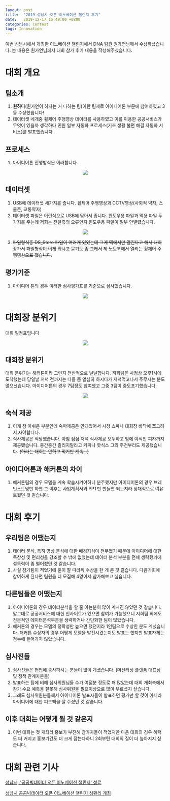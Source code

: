 ```yaml
---
layout: post
title:  "2019 성남시 오픈 이노베이션 챌린지 후기"
date:   2019-12-17 15:49:00 +0800
categories: Contest
tags: Innovation
---
```


이번 성남시에서 개최한 이노베이션 챌린지에서 DNA 팀원 원가연님께서 수상하셨습니다. 본 내용은 원가연님께서 대회 참가 후기 내용을 작성해주셨습니다.

# 대회 개요

## 팀소개

1.  **원하다**(원가연이 하자는 거 다하는 팀)이란 팀제로 아이디어톤 부문에 참여하였고 3등 수상했습니다!
2.  데이터셋 네개중 휠체어 주행영상 데이터를 사용하였고 이를 이용한 공공서비스가 무엇이 있을까 생각하다 민원 일부 자동화 프로세스(기초 생활 불편 해결 자동화 서비스)를 발표했습니다.

## 프로세스

1. 아이디어톤 진행방식은 이러합니다.

<p align="center">
    <img src='https://drive.google.com/uc?export=view&id=1osv3u8abfl-S_rZXahMFwTWMwu5FA0jw'/>
</p>

## 데이터셋

1. USB에 데이터셋 세가지를 줍니다.  휠체어 주행영상과 CCTV영상(사회적 약자, 스쿨존, 교통약자)
2. 데이터셋 파일은 이런식으로 USB에 담아서 줍니다. 윈도우용 파일과 맥용 파일 두가지를 주는데 저희는 전달측의 오류인지 윈도우용 파일이 일부 안열렸습니다. 

<p align="center">
    <img src='https://drive.google.com/uc?export=view&id=1tsIVPlKBPW6-OlJHXs3lfd2OftYuUIEC'/>
</p>

3. ~~파일형식중 DS_Store 파일이 여러개 있었는데 그게 맥에서만 열린다고 해서 대회장가서 파일형식이 이게 뭐냐고 묻기도 좀 그래서 제 노트북에서 열리는 휠체어 주행영상으로 했습니다.~~

## 평가기준

1. 아이디어 톤의 경우 이러한 심사평가표를 기준으로 심사했습니다.

<p align="center">
    <img src='https://drive.google.com/uc?export=view&id=188n1t3r-8BfHVhzG2rjgMKBkbBJgcf2e'/>
</p>

# 대회장 분위기

대회 일정표입니다

<p align="center">
    <img src='https://drive.google.com/uc?export=view&id=1Zopji9WWbjdcMVytE2L1iKtEkrP0QEtP'/>
</p>

## 대회장 분위기

대회 분위기는 해커톤이라 그런지 전반적으로 널널합니다. 저희팀은 사정상 오후1시에 도착했는데 당일날 저녁 전까지는 다들 좀 열심히 하시다가 저녁먹고나서 주무시는 분도 많으셨습니다. 아이디어톤의 경우 7팀정도 참여했고 그중 3팀이 중도포기했습니다.

<p align="center">
    <img src='https://drive.google.com/uc?export=view&id=1_yT0F8183sYoyxPzCwSHwDn4bM9OgcGc'/>
</p>

## 숙식 제공

1.  이게 참 아쉬운 부분인데 숙박제공은 안돼있어서 시청 쇼파나 대회장 바닥에 쪼그려서 자야합니다.
2. 식사제공은 적당했습니다. 아침 점심 저녁 식사제공 모두하고 밤에 야식인 피자까지 제공됐습니다. 중간중간 졸리지말라고 커피나 핫식스 그외 주전부리도 제공됐습니다. ~~(하라는 대회는 안하고 먹기만 계속...)~~

## 아이디어톤과 해커톤의 차이

1. 해커톤팀의 경우 모델을 계속 학습시켜야하니 분주했지만 아이디어톤의 경우 브레인스토밍만 하면 그 이후는 사업계획서와 PPT만 만들면 되는지라 상대적으로 여유로웠던 것 같습니다.

# 대회 후기

## 우리팀은 어땠는지

1. 데이터 분석, 특히 영상 분석에 대한 배경지식이 전무했기 때문에 아이디어에 대한 독창성 및 편리성을 강조할 수 밖에 없었는데 데이터 분석 부분을 전체 생략했기에 설득력이 좀 떨어졌던 것 같습니다.
2. 사실 참가팀이 적었기에 운이 잘 따라줘 수상을 한 게 큰 것 같습니다. 다음기회에 참여하게 된다면 팀원을 더 모집해 4명이서 참가해보고 싶습니다.

## 다른팀들은 어땠는지

1. 아이디어톤의 경우 데이터분석을 할 줄 아는분이 많이 계시진 않았던 것 같습니다. 말그대로 공공서비스에 대한 인사이트가 있으면 참여가 가능했으니 저희팀 외에도 전문적인 데이터분석부분을 생략하거나 간단화한 팀이 많았습니다.
2. 해커톤의 경우는 모델의 정확성만 높으면 됐던지라 1인팀으로 수상한 분도 계셨습니다. 해커톤 수상자의 경우 어떻게 모델을 발전시켰는지도 발표는 했지만 발표자체는 점수에 들어가지 않았습니다.

## 심사진들

1. 심사진들은 현업에 종사하시는 분들이 많이 계셨습니다. (머신러닝 플랫폼 대표님 및 정책 관계자분들)
2. 발표하는 팀에 비해 심사위원님들 수가 여덟분 정도로 꽤 많았는데 대회 개최측에서 참가 수요 예측을 잘못해 심사위원을 필요이상으로 많이 부르셨지 싶습니다.
3. 그래도 심사위원분들께서 아이디어톤 발표자들이 발표하면 평가만 할 것이 아니라 아이디어에 대한 피드백을 잘 주셨던 것 같습니다.

## 이후 대회는 어떻게 될 것 같은지

1. 이번 대회는 첫 개최라 홍보가 부진해 참가자들이 적었지만 다음 대회의 경우 혜택도 더 커지고 홍보기간도 더 크게 잡는다하니 2회부턴 대회의 질이 더 높아지지 싶습니다.

# 대회 관련 기사

[성남시, '공공빅데이터 오픈 이노베이션 챌린지' 성료](http://m.etnews.com/20191204000268)

[성남시 공공빅데이터 오픈 이노베이션 챌린지 성황리 개최](https://www.seongnam.go.kr/city/1000060/30005/bbsView.do?currentPage=1&searchSelect=title&searchWord=%EB%B9%85%EB%8D%B0%EC%9D%B4%ED%84%B0&searchOrganDeptCd=&searchCategory=&subTabIdx=&idx=190436)